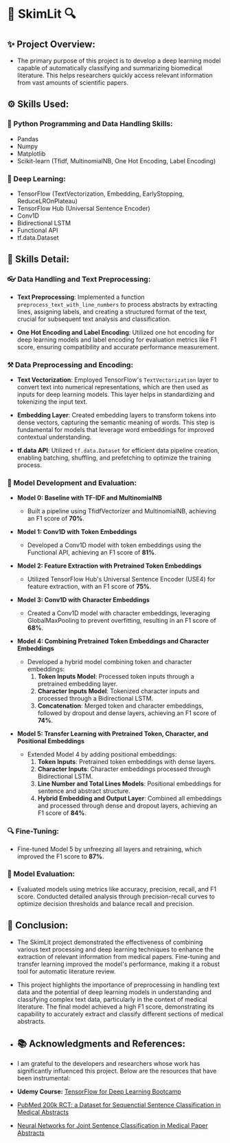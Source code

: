 # 📄 SkimLit 🔍

## ✨ Project Overview:
* The primary purpose of this project is to develop a deep learning model capable of automatically classifying and summarizing biomedical literature. This helps researchers quickly access relevant information from vast amounts of scientific papers. 

## ⚙️ Skills Used:
### 🐍 Python Programming and Data Handling Skills:
* Pandas
* Numpy
* Matplotlib
* Scikit-learn (Tfidf, MultinomialNB, One Hot Encoding, Label Encoding)


### 🧠 Deep Learning:
* TensorFlow (TextVectorization, Embedding, EarlyStopping, ReduceLROnPlateau)
* TensorFlow Hub (Universal Sentence Encoder)
* Conv1D
* Bidirectional LSTM
* Functional API
* tf.data.Dataset

## 🤖 Skills Detail:
### 👓 Data Handling and Text Preprocessing:
* **Text Preprocessing**: Implemented a function `preprocess_text_with_line_numbers` to process abstracts by extracting lines, assigning labels, and creating a structured format of the text, crucial for subsequent text analysis and classification.

* **One Hot Encoding and Label Encoding**: Utilized one hot encoding for deep learning models and label encoding for evaluation metrics like F1 score, ensuring compatibility and accurate performance measurement.

### ⚒️ Data Preprocessing and Encoding:
* **Text Vectorization**: Employed TensorFlow's `TextVectorization` layer to convert text into numerical representations, which are then used as inputs for deep learning models. This layer helps in standardizing and tokenizing the input text.

* **Embedding Layer**: Created embedding layers to transform tokens into dense vectors, capturing the semantic meaning of words. This step is fundamental for models that leverage word embeddings for improved contextual understanding.

* **tf.data API**: Utilized `tf.data.Dataset` for efficient data pipeline creation, enabling batching, shuffling, and prefetching to optimize the training process.

### 🧬 Model Development and Evaluation:
* **Model 0: Baseline with TF-IDF and MultinomialNB**
  * Built a pipeline using TfidfVectorizer and MultinomialNB, achieving an F1 score of **70%**.

* **Model 1: Conv1D with Token Embeddings**
  * Developed a Conv1D model with token embeddings using the Functional API, achieving an F1 score of **81%**.

* **Model 2: Feature Extraction with Pretrained Token Embeddings**
  * Utilized TensorFlow Hub's Universal Sentence Encoder (USE4) for feature extraction, with an F1 score of **75%**.

* **Model 3: Conv1D with Character Embeddings**
  * Created a Conv1D model with character embeddings, leveraging GlobalMaxPooling to prevent overfitting, resulting in an F1 score of **68%**.

* **Model 4: Combining Pretrained Token Embeddings and Character Embeddings**
  * Developed a hybrid model combining token and character embeddings:
    1. **Token Inputs Model**: Processed token inputs through a pretrained embedding layer.
    2. **Character Inputs Model**: Tokenized character inputs and processed through a Bidirectional LSTM.
    3. **Concatenation**: Merged token and character embeddings, followed by dropout and dense layers, achieving an F1 score of **74%**.

* **Model 5: Transfer Learning with Pretrained Token, Character, and Positional Embeddings**
  * Extended Model 4 by adding positional embeddings:
    1. **Token Inputs**: Pretrained token embeddings with dense layers.
    2. **Character Inputs**: Character embeddings processed through Bidirectional LSTM.
    3. **Line Number and Total Lines Models**: Positional embeddings for sentence and abstract structure.
    4. **Hybrid Embedding and Output Layer**: Combined all embeddings and processed through dense and dropout layers, achieving an F1 score of **84%**.

### 🔍 Fine-Tuning:
* Fine-tuned Model 5 by unfreezing all layers and retraining, which improved the F1 score to **87%**.

### 🧭 Model Evaluation:
* Evaluated models using metrics like accuracy, precision, recall, and F1 score. Conducted detailed analysis through precision-recall curves to optimize decision thresholds and balance recall and precision.

## 🎯 Conclusion:
* The SkimLit project demonstrated the effectiveness of combining various text processing and deep learning techniques to enhance the extraction of relevant information from medical papers. Fine-tuning and transfer learning improved the model's performance, making it a robust tool for automatic literature review.

* This project highlights the importance of preprocessing in handling text data and the potential of deep learning models in understanding and classifying complex text data, particularly in the context of medical literature. The final model achieved a high F1 score, demonstrating its capability to accurately extract and classify different sections of medical abstracts.

* ## 📚 Acknowledgments and References:
* I am grateful to the developers and researchers whose work has significantly influenced this project. Below are the resources that have been instrumental:

* **Udemy Course:** [TensorFlow for Deep Learning Bootcamp](https://www.udemy.com/course/tensorflow-developer-certificate-machine-learning-zero-to-mastery/?couponCode=KEEPLEARNING)

* [PubMed 200k RCT: a Dataset for Sequenctial Sentence Classification in Medical Abstracts](https://arxiv.org/pdf/1710.06071)

* [Neural Networks for Joint Sentence Classification in Medical Paper Abstracts](https://arxiv.org/pdf/1612.05251)
